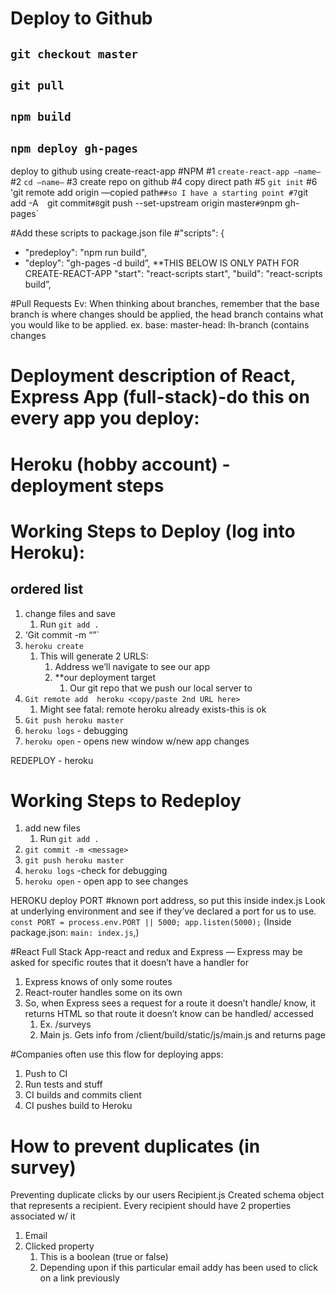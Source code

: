 # Deploy to Github
## `git checkout master` 
## `git pull`
## `npm build`
## `npm deploy gh-pages`

deploy to github using create-react-app
#NPM
#1 `create-react-app —name—`
#2 `cd —name—`
#3 create repo on github 
#4 copy direct path
#5 `git init`
#6 'git remote add origin —copied path`
##so I have a starting point
#7 `git add -A`  `git commit`
#8 `git push --set-upstream origin master`
#9 `npm gh-pages`

#Add these scripts to package.json file
#"scripts": {
+   "predeploy": "npm run build",
+   "deploy": "gh-pages -d build”,
**THIS BELOW IS ONLY PATH FOR CREATE-REACT-APP
    "start": "react-scripts start",
    "build": "react-scripts build”,

#Pull Requests
Ev: When thinking about branches, remember that the base branch is where changes should be applied, the head branch contains what you would like to be applied. ex. base: master-head: lh-branch (contains changes

# Deployment description of React, Express App (full-stack)-do this on every app you deploy:

# Heroku (hobby account) - deployment steps

# Working Steps to Deploy (log into Heroku): 
## ordered list
1. change files and save
    1. Run `git add .`
2. ‘Git commit -m “<message>”`
3. `heroku create`
    1. This will generate 2 URLS: 
        1. Address we’ll navigate to see our app
        2. **our deployment target
            1. Our git repo that we push our local server to
4. `Git remote add  heroku <copy/paste 2nd URL here>`
    1. Might see fatal: remote heroku already exists-this is ok
5. `Git push heroku master`
6. `heroku logs` - debugging
7. `heroku open` - opens new window w/new app changes

REDEPLOY - heroku 
# Working Steps to Redeploy
1. add new files
    1. Run `git add .`
2. `git commit -m <message>`
3. `git push heroku master`
4. `heroku logs` -check for debugging
5. `heroku open` - open app to see changes

HEROKU deploy PORT
#known port address, so put this inside index.js
Look at underlying environment and see if they’ve declared a port for us to use.
`const PORT = process.env.PORT || 5000;
app.listen(5000);`
(Inside package.json: `main: index.js`,)

#React Full Stack App-react and redux and Express
— Express may be asked for specific routes that it doesn’t have a handler for
1. Express knows of only some routes
2. React-router handles some on its own
3. So, when Express sees a request for a route it doesn’t handle/ know, it returns HTML so that route it doesn’t know can be handled/ accessed
    1. Ex. /surveys
    2. Main js. Gets info from /client/build/static/js/main.js and returns page

#Companies often use this flow for deploying apps:
1. Push to CI
2. Run tests and stuff
3. CI builds and commits client
4. CI pushes build to Heroku

# How to prevent duplicates (in survey)
Preventing duplicate clicks by our users
Recipient.js
Created schema object that represents a recipient. 
Every recipient should have 2 properties associated w/ it
1.  Email
2. Clicked property
    1. This is a boolean (true or false)
    2. Depending upon if this particular email addy has been used to click on a link previously
